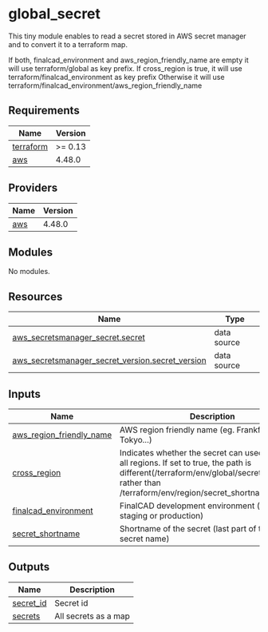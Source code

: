 # global_secret

<!-- BEGINNING OF PRE-COMMIT-TERRAFORM DOCS HOOK -->
This tiny module enables to read a secret stored in AWS secret manager and to convert it to a terraform map.

If both, finalcad\_environment and aws\_region\_friendly\_name are empty it will use terraform/global as key prefix.
If cross\_region is true, it will use terraform/finalcad\_environment as key prefix
Otherwise it will use terraform/finalcad\_environment/aws\_region\_friendly\_name

## Requirements

| Name | Version |
|------|---------|
| <a name="requirement_terraform"></a> [terraform](#requirement\_terraform) | >= 0.13 |
| <a name="requirement_aws"></a> [aws](#requirement\_aws) | 4.48.0 |

## Providers

| Name | Version |
|------|---------|
| <a name="provider_aws"></a> [aws](#provider\_aws) | 4.48.0 |

## Modules

No modules.

## Resources

| Name | Type |
|------|------|
| [aws_secretsmanager_secret.secret](https://registry.terraform.io/providers/hashicorp/aws/4.48.0/docs/data-sources/secretsmanager_secret) | data source |
| [aws_secretsmanager_secret_version.secret_version](https://registry.terraform.io/providers/hashicorp/aws/4.48.0/docs/data-sources/secretsmanager_secret_version) | data source |

## Inputs

| Name | Description | Type | Default | Required |
|------|-------------|------|---------|:--------:|
| <a name="input_aws_region_friendly_name"></a> [aws\_region\_friendly\_name](#input\_aws\_region\_friendly\_name) | AWS region friendly name (eg. Frankfurt, Tokyo...) | `string` | `""` | no |
| <a name="input_cross_region"></a> [cross\_region](#input\_cross\_region) | Indicates whether the secret can used accross all regions. If set to true, the path is different(/terraform/env/global/secret\_shortname rather than /terraform/env/region/secret\_shortname) | `bool` | `false` | no |
| <a name="input_finalcad_environment"></a> [finalcad\_environment](#input\_finalcad\_environment) | FinalCAD development environment (sandbox, staging or production) | `string` | `""` | no |
| <a name="input_secret_shortname"></a> [secret\_shortname](#input\_secret\_shortname) | Shortname of the secret (last part of the actual secret name) | `string` | n/a | yes |

## Outputs

| Name | Description |
|------|-------------|
| <a name="output_secret_id"></a> [secret\_id](#output\_secret\_id) | Secret id |
| <a name="output_secrets"></a> [secrets](#output\_secrets) | All secrets as a map |
<!-- END OF PRE-COMMIT-TERRAFORM DOCS HOOK -->
